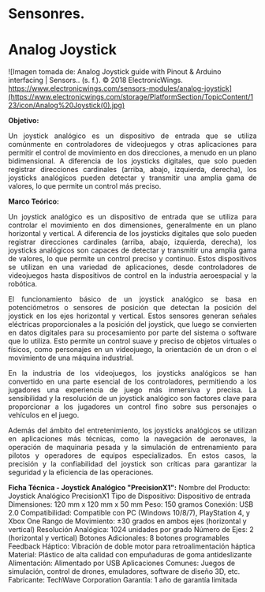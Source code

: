 # Sensonres.
# Analog Joystick
![Imagen tomada de: Analog Joystick guide with Pinout & Arduino interfacing | Sensors.. (s. f.). © 2018 ElectronicWings. https://www.electronicwings.com/sensors-modules/analog-joystick](https://www.electronicwings.com/storage/PlatformSection/TopicContent/123/icon/Analog%20Joystick(0).jpg)

**Objetivo:**

<div align="justify">
Un joystick analógico es un dispositivo de entrada que se utiliza comúnmente en controladores de videojuegos y otras aplicaciones para permitir el control de movimiento en dos direcciones, a menudo en un plano bidimensional. A diferencia de los joysticks digitales, que solo pueden registrar direcciones cardinales (arriba, abajo, izquierda, derecha), los joysticks analógicos pueden detectar y transmitir una amplia gama de valores, lo que permite un control más preciso.
</div></p>

  
**Marco Teórico:**
 
<div align="justify">
Un joystick analógico es un dispositivo de entrada que se utiliza para controlar el movimiento en dos dimensiones, generalmente en un plano horizontal y vertical. A diferencia de los joysticks digitales que solo pueden registrar direcciones cardinales (arriba, abajo, izquierda, derecha), los joysticks analógicos son capaces de detectar y transmitir una amplia gama de valores, lo que permite un control preciso y continuo. Estos dispositivos se utilizan en una variedad de aplicaciones, desde controladores de videojuegos hasta dispositivos de control en la industria aeroespacial y la robótica.

El funcionamiento básico de un joystick analógico se basa en potenciómetros o sensores de posición que detectan la posición del joystick en los ejes horizontal y vertical. Estos sensores generan señales eléctricas proporcionales a la posición del joystick, que luego se convierten en datos digitales para su procesamiento por parte del sistema o software que lo utiliza. Esto permite un control suave y preciso de objetos virtuales o físicos, como personajes en un videojuego, la orientación de un dron o el movimiento de una máquina industrial.

En la industria de los videojuegos, los joysticks analógicos se han convertido en una parte esencial de los controladores, permitiendo a los jugadores una experiencia de juego más inmersiva y precisa. La sensibilidad y la resolución de un joystick analógico son factores clave para proporcionar a los jugadores un control fino sobre sus personajes o vehículos en el juego.

Además del ámbito del entretenimiento, los joysticks analógicos se utilizan en aplicaciones más técnicas, como la navegación de aeronaves, la operación de maquinaria pesada y la simulación de entrenamiento para pilotos y operadores de equipos especializados. En estos casos, la precisión y la confiabilidad del joystick son críticas para garantizar la seguridad y la eficiencia de las operaciones.
</div></p>

**Ficha Técnica - Joystick Analógico "PrecisionX1":**
Nombre del Producto: Joystick Analógico PrecisionX1 
Tipo de Dispositivo: Dispositivo de entrada 
Dimensiones: 120 mm x 120 mm x 50 mm
Peso: 150 gramos
Conexión: USB 2.0
Compatibilidad: Compatible con PC (Windows 10/8/7), PlayStation 4, y Xbox One
Rango de Movimiento: ±30 grados en ambos ejes (horizontal y vertical)
Resolución Analógica: 1024 unidades por grado
Número de Ejes: 2 (horizontal y vertical)
Botones Adicionales: 8 botones programables
Feedback Háptico: Vibración de doble motor para retroalimentación háptica 
Material: Plástico de alta calidad con empuñaduras de goma antideslizante
Alimentación: Alimentado por USB 
Aplicaciones Comunes: Juegos de simulación, control de drones, emuladores, software de diseño 3D, etc.
Fabricante: TechWave Corporation
Garantía: 1 año de garantía limitada
